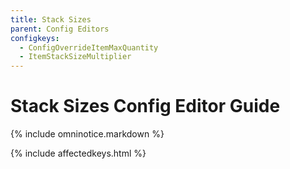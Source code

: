 ```yaml
---
title: Stack Sizes
parent: Config Editors
configkeys:
  - ConfigOverrideItemMaxQuantity
  - ItemStackSizeMultiplier
---
```

# Stack Sizes Config Editor Guide

{% include omninotice.markdown %}

{% include affectedkeys.html %}